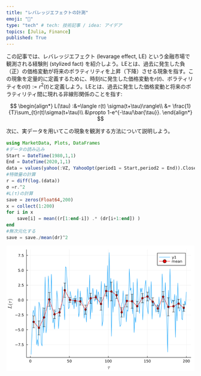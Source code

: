 ```yaml
---
title: "レバレッジエフェクトの計測"
emoji: "💨"
type: "tech" # tech: 技術記事 / idea: アイデア
topics: [Julia, Finance]
published: True
---
```



この記事では、レバレッジエフェクト (levarage effect, LE) という金融市場で観測される経験則 (stylized fact) を紹介しよう。LEとは、過去に発生した負（正）の価格変動が将来のボラティリティを上昇（下降）させる現象を指す。この現象を定量的に定義するために、時刻$t$に発生した価格変動を$r(t)$、ボラティリティを$\sigma(t):=r^2(t)$と定義しよう。LEとは、過去に発生した価格変動と将来のボラティリティ間に現れる非線形関係のことを指す:

$$
\begin{align*}
L(\tau) :&=\langle r(t) \sigma(t+\tau)\rangle\\
         &= \frac{1}{T}\sum_{t}r(t)\sigma(t+\tau)\\
         &\propto 1-e^{-\tau/\bar{\tau}}.
\end{align*}
$$

次に、実データを用いてこの現象を観測する方法について説明しよう。
```julia
using MarketData, Plots, DataFrames
#データの読み込み
Start = DateTime(1980,1,1)
End = DateTime(2020,1,1)
data = values(yahoo(:VZ, YahooOpt(period1 = Start,period2 = End)).Close)
#特徴量の計算
r = diff(log.(data))
σ =r.^2
#L(τ)の計算
save = zeros(Float64,200)
x = collect(1:200)
for i in x
    save[i] = mean((r[1:end-i]) .* (dr[i+1:end]) )
end
#無次元化する
save = save./mean(dr)^2
```

![](/images/levarage_f.png)